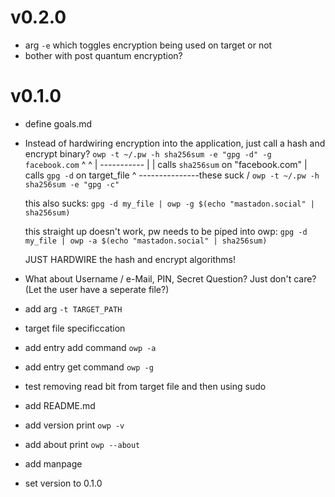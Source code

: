 # v0.2.0

- arg `-e` which toggles encryption being used on target or not
- bother with post quantum encryption?

# v0.1.0

+ define goals.md

+ Instead of hardwiring encryption into the application, just call a hash and
  encrypt binary?
  `owp -t ~/.pw -h sha256sum -e "gpg -d" -g facebook.com`
                 ^            ^
	         |            -----------
                 |                      |
  calls `sha256sum` on "facebook.com"   |
                                        calls `gpg -d` on target_file
                                                    ^
                                      ---------------these suck
                                     \/
  `owp -t ~/.pw -h sha256sum -e "gpg -c"`
  
  this also sucks:
  `gpg -d my_file | owp -g $(echo "mastadon.social" | sha256sum)`
  
  this straight up doesn't work, pw needs to be piped into owp:
  `gpg -d my_file | owp -a $(echo "mastadon.social" | sha256sum)`

  JUST HARDWIRE the hash and encrypt algorithms!

- What about Username / e-Mail, PIN, Secret Question?
  Just don't care? (Let the user have a seperate file?)

- add arg `-t TARGET_PATH`
- target file specificcation
- add entry add command `owp -a`
- add entry get command `owp -g`
- test removing read bit from target file and then using sudo
- add README.md
- add version print `owp -v`
- add about print `owp --about`
- add manpage
- set version to 0.1.0
